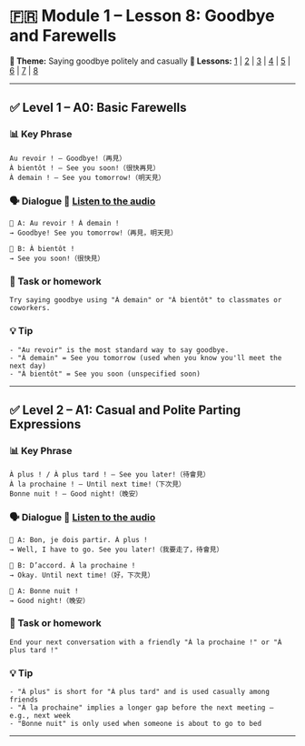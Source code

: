 # 🇫🇷 Module 1 – Lesson 8: Goodbye and Farewells
**📘 Theme:** Saying goodbye politely and casually
**🌠 Lessons:** [1](Lesson1.md) | [2](Lesson2.md) | [3](Lesson3.md) | [4](Lesson4.md) | [5](Lesson5.md) | [6](Lesson6.md) | [7](Lesson7.md) | [8](Lesson8.md)

---

## ✅ Level 1 – A0: Basic Farewells

### 📊 Key Phrase
    Au revoir ! — Goodbye!（再見）
    À bientôt ! — See you soon!（很快再見）
    À demain ! — See you tomorrow!（明天見）

### 🗣️ Dialogue 🎷 [Listen to the audio](https://yourdomain.com/audio/lesson8.mp3)

    👩 A: Au revoir ! À demain !  
    → Goodbye! See you tomorrow!（再見，明天見）

    👨 B: À bientôt !  
    → See you soon!（很快見）

### 🌟 Task or homework
    Try saying goodbye using "À demain" or "À bientôt" to classmates or coworkers.

### 💡 Tip
    - "Au revoir" is the most standard way to say goodbye.
    - "À demain" = See you tomorrow (used when you know you'll meet the next day)
    - "À bientôt" = See you soon (unspecified soon)

---

## ✅ Level 2 – A1: Casual and Polite Parting Expressions

### 📊 Key Phrase
    À plus ! / À plus tard ! — See you later!（待會見）
    À la prochaine ! — Until next time!（下次見）
    Bonne nuit ! — Good night!（晚安）

### 🗣️ Dialogue 🎷 [Listen to the audio](https://yourdomain.com/audio/lesson8_2.mp3)

    👩 A: Bon, je dois partir. À plus !  
    → Well, I have to go. See you later!（我要走了，待會見）

    👨 B: D’accord. À la prochaine !  
    → Okay. Until next time!（好，下次見）

    👩 A: Bonne nuit !  
    → Good night!（晚安）

### 🌟 Task or homework
    End your next conversation with a friendly "À la prochaine !" or "À plus tard !"

### 💡 Tip
    - "À plus" is short for "À plus tard" and is used casually among friends
    - "À la prochaine" implies a longer gap before the next meeting — e.g., next week
    - "Bonne nuit" is only used when someone is about to go to bed

---
